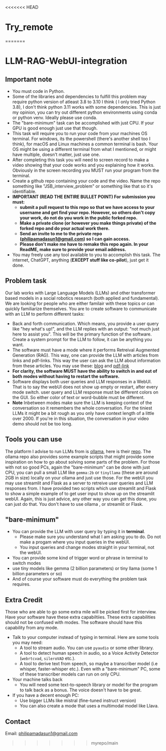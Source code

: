 <<<<<<< HEAD
# Try_remote
=======
# LLM-RAG-WebUI-integration

## Important note
* You must code in Python.
* Some of the libraries and dependencies to fulfill this problem may require python version of atleast 3.8 to 3.10 I think ( I only tried Python 3.8), I don't think python 3.11 works with some dependencies. This is just my opinion, you can try out different python environments using conda or python venv. Ideally please use conda.
* The "bare-minimum" task can be accomplished with just CPU. If your GPU is good enough just use that though.
* This task will require you to run your code from your machines OS terminal. For windows, its the powershell (there's another shell too I think), for macOS and Linux machines a common terminal is bash. Your OS might be using a different terminal from what I mentioned, or might have multiple, doesn't matter, just use one.
* After completing this task you will need to screen record to make a video showing that your code works and you explaining how it works. Obviously in the screen recording you MUST run your program from the terminal.
* Create a github repo containing your code and the video. Name the repo something like "JSB_interview_problem" or something like that so it's identifiable.
* **IMPORTANT (READ THE ENTIRE BULLET POINT) For submission you must:**
   - **submit a pull request to this repo so that we have access to your username and get find your repo. However, so others don't copy your work, do not do you work in the public forked repo.**
   - **Make a private clone (or however you make things private) of the forked repo and do your actual work there.**
   - **Send an invite to me to the private repo (philipamadasun1@gmail.com) so I can gain access.**
   - **Please don't make me have to remake this repo again. In your ReadME, make sure to provide your email address.**
* You may freely use any tool available to you to accomplish this task. The internet, ChatGPT, anything (**EXCEPT stuff like co-pilot**), just get it done.
  

## Problem task
Our lab works with Large Language Models (LLMs) and other transformer based models in a social robotics research (both applied and fundamental). We are looking for people who are either familair with these topics or can quickly familiarize themselves. You are to create software to communicate with an LLM to perform different tasks:
* Back and forth communication. Which means, you provide a user query like "hey what's up!", and the LLM replies with an output: "not much just here to assist you". This will be the primary function of the software. Create a system prompt for the LLM to follow, it  can be anything you want. 
* The software must have a mode where it performs Retreival Augmented Generation (RAG). This way, one can provide the LLM with articles from links and pdf-links. This way the user can ask the LLM about information from these articles. You may use these: [blog](https://ollama.com/blog/run-llama2-uncensored-locally) and [pdf-link](https://d18rn0p25nwr6d.cloudfront.net/CIK-0001813756/975b3e9b-268e-4798-a9e4-2a9a7c92dc10.pdf)
* **For clarity, the software MUST have the ability to switch in and out of both modes without having to restart the software.**
* Software displays both user queries and LLM responses in a WebUI. That is to say the webUI does not show up empty or restart, after every mode switch. user query and LLM response must be different colors on the GUI. So either color of text or word-bubble must be different.
* **Note** Inbetween modes make sure the LLM is keeping context of the conversation so it remembers the whole conversation. For the tiniest LLMs it might be a bit rough as you only have context length of a little over 2000. If you're in this situation, the conversation in your video demo should not be too long.

## Tools you can use
The platform I advise to run LLMs from is [ollama](https://ollama.com/), here is their [repo](https://github.com/ollama/ollama). The ollama repo also provides some example scripts that might provide some inspiration on how to go about solving some parts of the problem.
For those with not so good PCs, again the "bare-minimum" can be done with just CPU, you can pull a small LLM like `gemma:2b` or `tinyllama` (these are around 2GB in size) locally on your ollama and just use those. For the webUI you may use streamlit and Flask as a server to retreive user queries and LLM responses from. I have provided two scripts which use streamlit and Flask to show a simple example of to get user input to show up on the streamlit webUI. Again, this is just advice, any other way you can get this done, you can just do that. You don't have to use ollama , or streamlit or Flask.

## "bare-minimum"
* You can provide the LLM with user query by typing it in **terminal**.
   - Please make sure you understand what I am asking you to do. Do not make a progam where you input queries in the webUI.
   - You input queries and change modes straight in your terminal, not the webUI.
* You can provide some kind of trigger word or phrase in terminal to switch modes
* use tiny models like gemma (2 billion parameters) or tiny llama (some 1 billion parameters or so)
* And of course your software must do everything the problem task requires.


## Extra Credit
Those who are able to go some extra mile will be picked first for interview. Have your software have these extra capabiltiies. These extra capabilities should not be confused with modes. The software should have this capability from any mode.

* Talk to your computer instead of typing in terminal. Here are some tools you may need:
  * A tool to stream audio. You can use `pyaudio` or some other library.
  * A tool to detect human speech in audio, so a Voice Activity Detector (`webrtcvad`, `sileroVAD` etc.).
  * A tool to derive text from speech, so maybe a  transcriber model (i.e whisper, faster-whisper etc.). Even with a "bare-minimum" PC, some of these transcriber models can run on only CPU.
* Your machine talks back
    * You will need some text-to-speech library or model for the program to talk back as a bonus. The voice doesn't have to be great. 
* If you have a decent enough PC:
    * Use bigger LLMs like mistral (fine-tuned instruct version)
    * You can also create a mode that uses a multimodal model like Llava.


## Contact
Email: philipamadasun1@gmail.com
>>>>>>> myrepo/main
